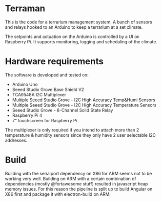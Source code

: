 # Terraman

This is the code for a terrarium management system. A bunch of sensors and relays hooked to an Arduino to keep a terrarium at a set climate. 

The setpoints and actuation on the Arduino is controlled by a UI on Raspberry Pi. It supports monitoring, logging and scheduling of the climate.

# Hardware requirements

The software is developed and tested on:
- Arduino Uno 
- Seeed Studio Grove Base Shield V2
- TCA9548A I2C Multiplexer
- Multiple Seeed Studio Grove - I2C High Accuracy Temp&Humi Sensors
- Multiple Seeed Studio Grove - I2C High Accuracy Temperature Sensors
- Seeed Studio Grove - 8-Channel Solid State Relay
- Raspberry Pi 4
- 7" touchscreen for Raspberry Pi

The multiplexer is only required if you intend to attach more than 2 temperature & humidity sensors since they only have 2 user selectable I2C addresses.

# Build

Building with the serialport dependency on X86 for ARM seems not to be working very well. Building on ARM with a certain combination of dependencies (mostly @fortawesome stuff) resulted in javascript heap memory issues. For this reason the pipeline is split up to build Angular on X86 first and package it with electron-build on ARM.
